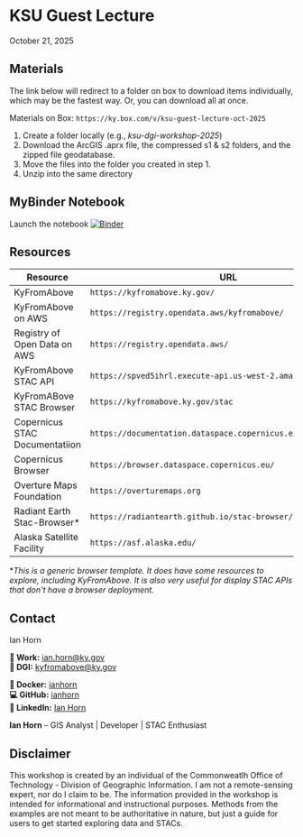 # KSU Guest Lecture 
October 21, 2025

## Materials

The link below will redirect to a folder on box to download items individually, which may be the fastest way. Or, you can download all at once.  

Materials on Box: `https://ky.box.com/v/ksu-guest-lecture-oct-2025`

1. Create a folder locally (e.g., *ksu-dgi-workshop-2025*)  
2. Download the ArcGIS .aprx file, the compressed s1 & s2 folders, and the zipped file geodatabase.  
3. Move the files into the folder you created in step 1.
4. Unzip into the same directory 

## MyBinder Notebook

Launch the notebook [![Binder](https://mybinder.org/badge_logo.svg)](https://mybinder.org/v2/gh/ianhorn/kyfromabove-gisconference2025-workshop/main?labpath=notebooks/workshop-exercise.ipynb) 

## Resources

|Resource	| URL |
| --- | --- |
|KyFromAbove	| `https://kyfromabove.ky.gov/` |
|KyFromAbove on AWS | `https://registry.opendata.aws/kyfromabove/` |
|Registry of Open Data on AWS |	`https://registry.opendata.aws/` |
|KyFromAbove STAC API |	`https://spved5ihrl.execute-api.us-west-2.amazonaws.com/` |
|KyFromABove STAC Browser | `https://kyfromabove.ky.gov/stac` |
|Copernicus STAC Documentatiion | `https://documentation.dataspace.copernicus.eu/APIs/STAC.html`|
|Copernicus Browser | `https://browser.dataspace.copernicus.eu/` |
|Overture Maps Foundation | `https://overturemaps.org` |
|Radiant Earth Stac-Browser* | `https://radiantearth.github.io/stac-browser/` |
|Alaska Satellite Facility | `https://asf.alaska.edu/` |

\**This is a generic browser template. It does have some resources to explore, including KyFromAbove. It is also very useful for display STAC APIs that don't have a browser deployment.*

## Contact

Ian Horn

**📧 Work:** [ian.horn@ky.gov](mailto:ian.horn@ky.gov)  
**📧 DGI:** [kyfromabove@ky.gov](mailto:kyfromabove@ky.gov)  

**🐳 Docker:** [ianhorn](https://hub.docker.com/repositories/ianhorn)  
**💻 GitHub:** [ianhorn](https://github.com/ianhorn)  
**🔗 LinkedIn:** [Ian Horn](https://www.linkedin.com/in/ian-horn-503b1022/)

**Ian Horn** – GIS Analyst | Developer | STAC Enthusiast

## Disclaimer

This workshop is created by an individual of the Commonweatlh Office of Technology - Division of Geographic Information.  I am not a remote-sensing expert, nor do I claim to be.  The information provided in the workshop is intended for informational and instructional purposes.  Methods from the examples are not meant to be authoritative in nature, but just a guide for users to get started exploring data and STACs.  